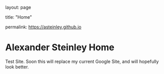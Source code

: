 layout: page

title: "Home"

permalink: https://asteinley.github.io

# Alexander Steinley Home

Test Site. Soon this will replace my current Google Site, and will hopefully look better. 